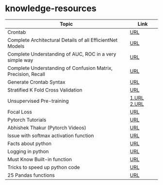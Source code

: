 # knowledge-resources
Topic | Link
------------ | -------------
Crontab | [URL](https://medium.com/@lalitvyas1994/crontab-cronjob-automation-want-to-run-your-python-script-again-again-like-after-every-10-20-21700a406ddc)
Complete Architectural Details of all EfficientNet Models | [URL](https://towardsdatascience.com/complete-architectural-details-of-all-efficientnet-models-5fd5b736142)
Complete Understanding of AUC, ROC in a very simple way | [URL](https://towardsdatascience.com/understanding-auc-roc-curve-68b2303cc9c5)
Complete Understanding of Confusion Matrix, Precision, Recall | [URL](https://towardsdatascience.com/understanding-confusion-matrix-a9ad42dcfd62)
Generate Crontab Syntax | [URL](https://crontab-generator.org/)
Stratified K Fold Cross Validation | [URL](https://www.geeksforgeeks.org/stratified-k-fold-cross-validation/)
Unsupervised Pre-training | [1.URL](https://medium.com/@Akhilesh_k_r/unsupervised-pre-training-deep-neural-nets-14abe467f0ef)  [2.URL](https://medium.com/intuitive-deep-learning/autoencoders-neural-networks-for-unsupervised-learning-83af5f092f0b#)
Focal Loss | [URL](https://amaarora.github.io/2020/06/29/FocalLoss.html)
Pytorch Tutorials | [URL](https://github.com/ritchieng/the-incredible-pytorch#Segmentation)
Abhishek Thakur (Pytorch Videos) | [URL](https://www.youtube.com/channel/UCBPRJjIWfyNG4X-CRbnv78A)
Issue with softmax activation function | [URL](https://towardsdatascience.com/the-big-issue-with-softmax-cd6169fede8f)
Facts about python | [URL](https://medium.com/pythoneers/10-facts-you-didnt-know-about-python-b18d87529c23)
Logging in python | [URL](https://medium.com/pythoneers/master-logging-in-python-73cd2ff4a7cb)
Must Know Built-in function | [URL](https://medium.com/pythoneers/10-must-known-built-in-functions-in-python-2f196b9c0359)
Tricks to speed up python code | [URL](https://levelup.gitconnected.com/10-python-tricks-for-speed-up-your-code-8c189d8c99b6)
25 Pandas functions | [URL](https://towardsdatascience.com/25-pandas-functions-you-didnt-know-existed-p-guarantee-0-8-1a05dcaad5d0)
